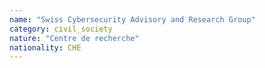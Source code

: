 ```yaml
---
name: "Swiss Cybersecurity Advisory and Research Group"
category: civil_society
nature: "Centre de recherche"
nationality: CHE
---
```

    